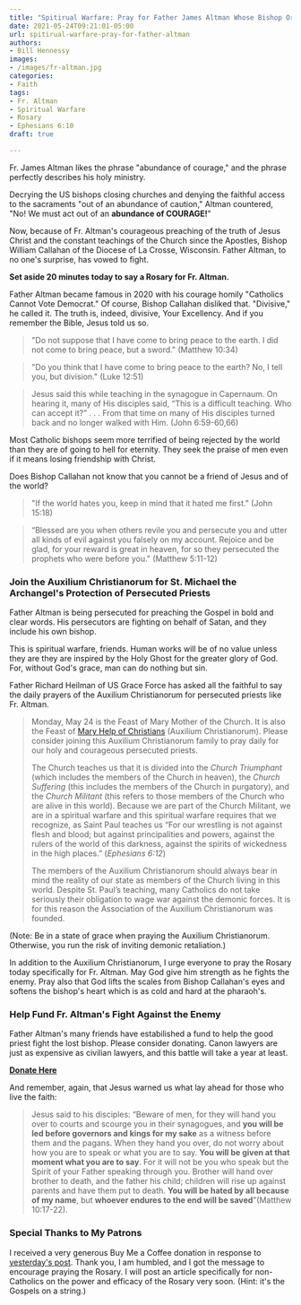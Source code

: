 ```yaml
---
title: "Spitirual Warfare: Pray for Father James Altman Whose Bishop Ordered Him to Resign"
date: 2021-05-24T09:21:01-05:00
url: spitirual-warfare-pray-for-father-altman
authors: 
- Bill Hennessy
images: 
- /images/fr-altman.jpg
categories: 
- Faith
tags: 
- Fr. Altman
- Spiritual Warfare
- Rosary
- Ephesians 6:10
draft: true

---
```

Fr. James Altman likes the phrase "abundance of courage," and the phrase perfectly describes his holy ministry. 

Decrying the US bishops closing churches and denying the faithful access to the sacraments "out of an abundance of caution," Altman countered, "No! We must act out of an **abundance of COURAGE!**" 

Now, because of Fr. Altman's courageous preaching of the truth of Jesus Christ and the constant teachings of the Church since the Apostles, Bishop William Callahan of the Diocese of La Crosse, Wisconsin. Father Altman, to no one's surprise, has vowed to fight. 

**Set aside 20 minutes today to say a Rosary for Fr. Altman.**

Father Altman became famous in 2020 with his courage homily "Catholics Cannot Vote Democrat." Of course, Bishop Callahan disliked that. "Divisive," he called it. The truth is, indeed, divisive, Your Excellency. And if you remember the Bible, Jesus told us so. 

> "Do not suppose that I have come to bring peace to the earth. I did not come to bring peace, but a sword." (Matthew 10:34)
 
> "Do you think that I have come to bring peace to the earth? No, I tell you, but division." (Luke 12:51)

> Jesus said this while teaching in the synagogue in Capernaum.  On hearing it, many of His disciples said, “This is a difficult teaching. Who can accept it?” . . . From that time on many of His disciples turned back and no longer walked with Him. (John 6:59-60,66)

Most Catholic bishops seem more terrified of being rejected by the world than they are of going to hell for eternity. They seek the praise of men even if it means losing friendship with Christ. 

Does Bishop Callahan not know that you cannot be a friend of Jesus and of the world?

> "If the world hates you, keep in mind that it hated me first." (John 15:18)

> “Blessed are you when others revile you and persecute you and utter all kinds of evil against you falsely  on my account.  Rejoice and be glad, for your reward is great in heaven, for  so they persecuted the prophets who were before you." (Matthew 5:11-12)

### Join the Auxilium Christianorum for St. Michael the Archangel's Protection of Persecuted Priests

Father Altman is being persecuted for preaching the Gospel in bold and clear words. His persecutors are fighting on behalf of Satan, and they include his own bishop. 

This is spiritual warfare, friends. Human works will be of no value unless they are they are inspired by the Holy Ghost for the greater glory of God. For, without God's grace, man can do nothing but sin. 

Father Richard Heilman of US Grace Force has asked all the faithful to say the daily prayers of the Auxilium Christianorum for persecuted priests like Fr. Altman. 

> Monday, May 24 is the Feast of Mary Mother of the Church. It is also the Feast of [Mary Help of Christians](http://r20.rs6.net/tn.jsp?f=001U9kzFVHFrHE_hqCVe5i2RKHN_BQro1OSNmIY4ZT4T0cGCHRN23bdnr8Rpuw4F4qvJml8qJWG8gJLP-3Vp42Gtr7jCPLYVJJlyS7fhJKhGRCk34HpPC7XyuQ404pPRIelsvMaMceG473mLU_mp9W5f-DncFakin-FN3x2CDj6nkeJFE5ArL8E0dVY4XQWAYQAZmayOIeZBhouwBtLScjG_qVcZymbT_ycurLsU50Ql_o85IbnRVfnSg==&c=yTiEDBDmVU9UoZqYmlCslwMEP-U7CwhSGKblMSn95ZH5dnGXxCQAIA==&ch=rZ4q35RlLSWPyyCClBcyAXBvluMBcDyrAC8j7jyZUht5ypnmzbWoaA==) (Auxilium Christianorum). Please consider joining this Auxilium Christianorum family to pray daily for our holy and courageous persecuted priests.
> 
> The Church teaches us that it is divided into the  _Church Triumphant_  (which includes the members of the Church in heaven), the  _Church Suffering_  (this includes the members of the Church in purgatory), and the  _Church Militant_  (this refers to those members of the Church who are alive in this world). Because we are part of the Church Militant, we are in a spiritual warfare and this spiritual warfare requires that we recognize, as Saint Paul teaches us “For our wrestling is not against flesh and blood; but against principalities and powers, against the rulers of the world of this darkness, against the spirits of wickedness in the high places.” (_Ephesians 6:12_)
> 
> The members of the Auxilium Christianorum should always bear in mind the reality of our state as members of the Church living in this world. Despite St. Paul’s teaching, many Catholics do not take seriously their obligation to wage war against the demonic forces. It is for this reason the Association of the Auxilium Christianorum was founded.

(Note: Be in a state of grace when praying the Auxilium Christianorum. Otherwise, you run the risk of inviting demonic retaliation.)

In addition to the Auxilium Christianorum, I urge everyone to pray the Rosary today specifically for Fr. Altman. May God give him strength as he fights the enemy. Pray also that God lifts the scales from Bishop Callahan's eyes and softens the bishop's heart which is as cold and hard at the pharaoh's. 

### Help Fund Fr. Altman's Fight Against the Enemy

Father Altman's many friends have estabilished a fund to help the good priest fight the lost bishop. Please consider donating. Canon lawyers are just as expensive as civilian lawyers, and this battle will take a year at least. 

**[Donate Here](https://givesendgo.com/G24HH)**

And remember, again, that Jesus warned us what lay ahead for those who live the faith:

> Jesus said to his disciples: “Beware of men, for they will hand you over to courts and scourge you in their synagogues, and **you will be led before governors and kings for my sake** as a witness before them and the pagans. When they hand you over, do not worry about how you are to speak or what you are to say. **You will be given at that moment what you are to say**. For it will not be you who speak but the Spirit of your Father speaking through you. Brother will hand over brother to death, and the father his child; children will rise up against parents and have them put to death. **You will be hated by all because of my name**, but **whoever endures to the end will be saved**"(Matthew 10:17-22).

### Special Thanks to My Patrons

I received a very generous Buy Me a Coffee donation in response to [yesterday's post](https://www.hennessysview.com/politics-is-downstream-of-the-preternatural/). Thank you, I am humbled, and I got the message to encourage praying the Rosary. I will post an article specifically for non-Catholics on the power and efficacy of the Rosary very soon. (Hint: it's the Gospels on a string.)



<!--stackedit_data:
eyJoaXN0b3J5IjpbLTEwNzUzMzgyNiwxNDcwODU3NzQyLC0xMT
E4Mzk4NTIyXX0=
-->
